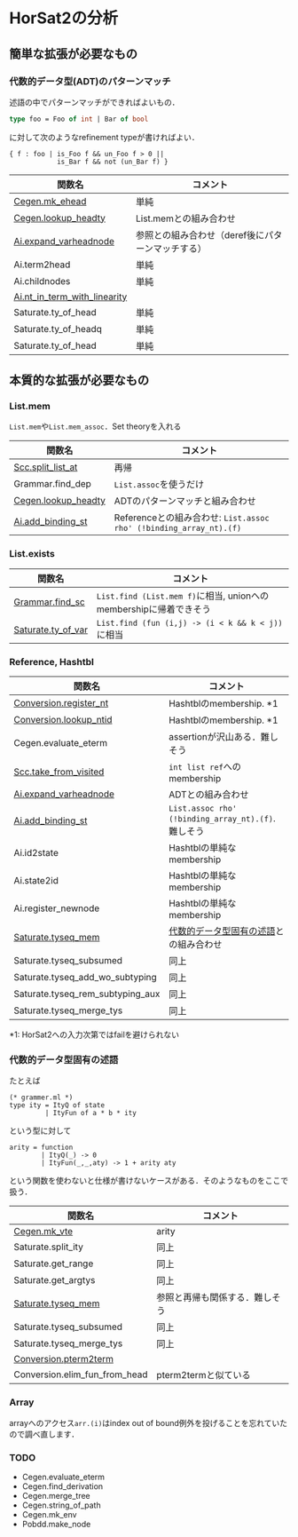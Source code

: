
# HorSat2の分析

## 簡単な拡張が必要なもの

### 代数的データ型(ADT)のパターンマッチ

述語の中でパターンマッチができればよいもの．

```ocaml
type foo = Foo of int | Bar of bool
```

に対して次のようなrefinement typeが書ければよい．

```
{ f : foo | is_Foo f && un_Foo f > 0 ||
            is_Bar f && not (un_Bar f) }
```

| 関数名 | コメント |
|--------|----------|
| [Cegen.mk_ehead](./ADT_easy.md#mk_ehead) | 単純 |
| [Cegen.lookup_headty](./List.md#lookup_headty) | List.memとの組み合わせ |
| [Ai.expand_varheadnode](./ADT_easy.md#expand_varheadnode) | 参照との組み合わせ（deref後にパターンマッチする） |
| Ai.term2head | 単純 |
| Ai.childnodes | 単純 |
| [Ai.nt_in_term_with_linearity](./ADT_easy.md#nt_in_term_with_linearity) | |
| Saturate.ty_of_head | 単純 |
| Saturate.ty_of_headq | 単純 |
| Saturate.ty_of_head | 単純 |

<!--
ty_of_* は ty_of_var(ヤバイ)を呼ぶが
ただ呼ぶだけなので問題視しないで良いはず
-->

## 本質的な拡張が必要なもの

### List.mem

`List.mem`や`List.mem_assoc`．Set theoryを入れる

| 関数名 | コメント |
|--------|----------|
| [Scc.split_list_at](./List.md#split_list_at) | 再帰 |
| Grammar.find_dep | `List.assoc`を使うだけ |
| [Cegen.lookup_headty](./List.md#lookup_headty) | ADTのパターンマッチと組み合わせ |
| [Ai.add_binding_st](./List.md#add_binding_st) | Referenceとの組み合わせ: `List.assoc rho' (!binding_array_nt).(f)` |

### List.exists

| 関数名 | コメント |
|--------|----------|
| [Grammar.find_sc](./List.md#find_sc) | `List.find (List.mem f)`に相当, unionへのmembershipに帰着できそう |
| [Saturate.ty_of_var](./List.md#ty_of_var) | `List.find (fun (i,j) -> (i < k && k < j))`に相当 |

### Reference, Hashtbl

| 関数名 | コメント |
|--------|----------|
| [Conversion.register_nt](./Hashtbl.md#register_nt) | Hashtblのmembership. \*1 |
| [Conversion.lookup_ntid](./Hashtbl.md#lookup_ntid) | Hashtblのmembership. \*1 |
| Cegen.evaluate_eterm | assertionが沢山ある．難しそう |
| [Scc.take_from_visited](./Reference.md#take_from_visited) | `int list ref`へのmembership |
| [Ai.expand_varheadnode](./ADT_easy.md#expand_varheadnode) | ADTとの組み合わせ |
| [Ai.add_binding_st](./List.md#add_binding_st) | `List.assoc rho' (!binding_array_nt).(f)`. 難しそう |
| Ai.id2state | Hashtblの単純なmembership |
| Ai.state2id | Hashtblの単純なmembership |
| Ai.register_newnode | Hashtblの単純なmembership |
| [Saturate.tyseq_mem](./ADT_difficult.md#tyseq_mem) | [代数的データ型固有の述語](#代数的データ型固有の述語)との組み合わせ |
| Saturate.tyseq_subsumed | 同上 |
| Saturate.tyseq_add_wo_subtyping | 同上 |
| Saturate.tyseq_rem_subtyping_aux | 同上 |
| Saturate.tyseq_merge_tys | 同上 |

\*1: HorSat2への入力次第ではfailを避けられない  

### 代数的データ型固有の述語

たとえば

```
(* grammer.ml *)
type ity = ItyQ of state
         | ItyFun of a * b * ity
```

という型に対して

```
arity = function
        | ItyQ(_) -> 0
        | ItyFun(_,_,aty) -> 1 + arity aty
```

という関数を使わないと仕様が書けないケースがある．そのようなものをここで扱う．

| 関数名 | コメント |
|--------|----------|
| [Cegen.mk_vte](./ADT_difficult.md#mk_vte) | arity |
| Saturate.split_ity | 同上 |
| Saturate.get_range | 同上  |
| Saturate.get_argtys | 同上 |
| [Saturate.tyseq_mem](./ADT_difficult.md#tyseq_mem) | 参照と再帰も関係する．難しそう |
| Saturate.tyseq_subsumed | 同上 |
| Saturate.tyseq_merge_tys | 同上 |
| [Conversion.pterm2term](./ADT_difficult.md#pterm2term) | |
| Conversion.elim_fun_from_head | pterm2termと似ている |

### Array

arrayへのアクセス`arr.(i)`はindex out of bound例外を投げることを忘れていたので調べ直します．

### TODO

+ Cegen.evaluate_eterm
+ Cegen.find_derivation
+ Cegen.merge_tree
+ Cegen.string_of_path
+ Cegen.mk_env
+ Pobdd.make_node

<!--# 相互再帰の型-->



